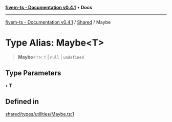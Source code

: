 [**fivem-ts - Documentation v0.4.1**](../../../README.md) • **Docs**

***

[fivem-ts - Documentation v0.4.1](../../../README.md) / [Shared](../README.md) / Maybe

# Type Alias: Maybe\<T\>

> **Maybe**\<`T`\>: `T` \| `null` \| `undefined`

## Type Parameters

• **T**

## Defined in

[shared/types/utilities/Maybe.ts:1](https://github.com/Purpose-Dev/fivem-ts/blob/af9f57481b70813a163451854c2103aaaed13195/src/shared/types/utilities/Maybe.ts#L1)
